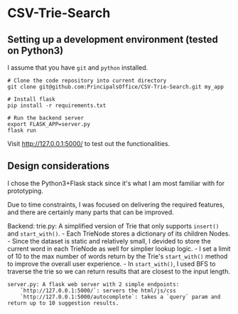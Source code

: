 # CSV-Trie-Search

## Setting up a development environment (tested on Python3)

I assume that you have `git` and `python` installed.

    # Clone the code repository into current directory
    git clone git@github.com:PrincipalsOffice/CSV-Trie-Search.git my_app

    # Install flask
    pip install -r requirements.txt
    
    # Run the backend server
    export FLASK_APP=server.py
    flask run

Visit http://127.0.0.1:5000/ to test out the functionalities.


## Design considerations
I chose the Python3+Flask stack since it's what I am most familiar with for prototyping.

Due to time constraints, I was focused on delivering the required features, and there are certainly many parts that can be improved.


Backend:
    trie.py: A simplified version of Trie that only supports `insert()` and `start_with()`.
        - Each TrieNode stores a dictionary of its children Nodes.
        - Since the dataset is static and relatively small, I devided to store the current word in each TrieNode as well for simplier lookup logic.
        - I set a limit of 10 to the max number of words return by the Trie's `start_with()` method to improve the overall user experience.
        - In `start_with()`, I used BFS to traverse the trie so we can return results that are closest to the input length.
        
    server.py: A flask web server with 2 simple endpoints:
        `http://127.0.0.1:5000/`: servers the html/js/css
        `http://127.0.0.1:5000/autocomplete`: takes a `query` param and return up to 10 suggestion results.
